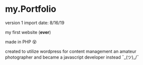 # my.Portfolio

version 1 import date: 8/16/19

my first website (<strong>ever</strong>)

made in PHP 😵 

created to utilize wordpress for content management an amateur photographer
and became a javascript developer instead 
¯\_(ツ)_/¯
